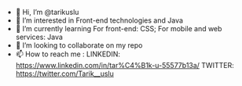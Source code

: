 - 👋 Hi, I’m @tarikuslu
- 👀 I’m interested in Front-end technologies and Java
- 🌱 I’m currently learning For front-end: CSS; For mobile and web services: Java
- 💞️ I’m looking to collaborate on my repo
- 📫 How to reach me : LINKEDIN: https://www.linkedin.com/in/tar%C4%B1k-u-55577b13a/
                        TWITTER: https://twitter.com/Tarik__uslu

<!---
tarikuslu/tarikuslu is a ✨ special ✨ repository because its `README.md` (this file) appears on your GitHub profile.
You can click the Preview link to take a look at your changes.
--->
